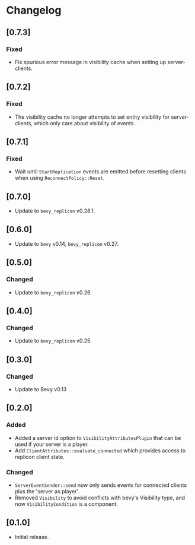 # Changelog

## [0.7.3]

### Fixed

- Fix spurious error message in visibility cache when setting up server-clients.


## [0.7.2]

### Fixed

- The visibility cache no longer attempts to set entity visibility for server-clients, which only care about visibility of events.


## [0.7.1]

### Fixed

- Wait until `StartReplication` events are emitted before resetting clients when using `ReconnectPolicy::Reset`.


## [0.7.0]

- Update to `bevy_replicon` v0.28.1.


## [0.6.0]

- Update to `bevy` v0.14, `bevy_replicon` v0.27.


## [0.5.0]

### Changed

- Update to `bevy_replicon` v0.26.


## [0.4.0]

### Changed

- Update to `bevy_replicon` v0.25.


## [0.3.0]

### Changed

- Update to Bevy v0.13


## [0.2.0]

### Added

- Added a server id option to `VisibilityAttributesPlugin` that can be used if your server is a player.
- Add `ClientAttributes::evaluate_connected` which provides access to replicon client state.

### Changed

- `ServerEventSender::send` now only sends events for connected clients plus the 'server as player'.
- Removed `Visibility` to avoid conflicts with bevy's Visibility type, and now `VisibilityCondition` is a component.

## [0.1.0]

- Initial release.
